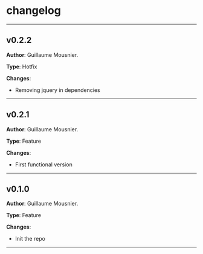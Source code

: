 # changelog

---

## v0.2.2

**Author**: Guillaume Mousnier.

**Type**: Hotfix

**Changes**:
- Removing jquery in dependencies

---

## v0.2.1

**Author**: Guillaume Mousnier.

**Type**: Feature

**Changes**:
- First functional version

---

## v0.1.0

**Author**: Guillaume Mousnier.

**Type**: Feature

**Changes**:
- Init the repo

---
